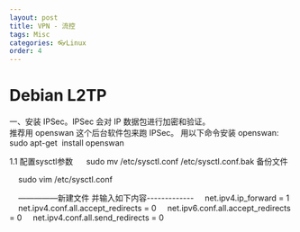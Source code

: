 ```yaml
---
layout: post
title: VPN - 流控
tags: Misc
categories: 👓Linux
order: 4
---
```



# Debian L2TP


一、安装 IPSec。IPSec 会对 IP 数据包进行加密和验证。  
推荐用 openswan 这个后台软件包来跑 IPSec。
用以下命令安装 openswan:
sudo apt-get  install openswan


1.1 配置sysctl参数
 
   sudo mv /etc/sysctl.conf /etc/sysctl.conf.bak
备份文件 

    sudo vim /etc/sysctl.conf

    —————新建文件 并输入如下内容-------------
    net.ipv4.ip_forward = 1
    net.ipv4.conf.all.accept_redirects = 0
    net.ipv6.conf.all.accept_redirects = 0
    net.ipv4.conf.all.send_redirects = 0 






